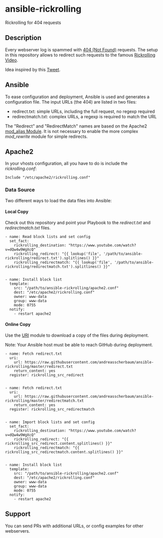 # ansible-rickrolling

Rickrolling for 404 requests


## Description

Every webserver log is spammed with [404 (Not Found)](https://en.wikipedia.org/wiki/HTTP_404) requests. The setup in this repository allows to redirect such requests to the famous [Rickrolling](https://en.wikipedia.org/wiki/Rickrolling) [Video](https://www.youtube.com/watch?v=dQw4w9WgXcQ).


Idea inspired by this [Tweet](https://twitter.com/LiamHammett/status/1260984553570570240).


## Ansible

To ease configuration and deployment, Ansible is used and generates a configuration file. The input URLs (the 404) are listed in two files:

* redirect.txt: simple URLs, including the full request, no regexp required
* redirectmatch.txt: complex URLs, a regexp is required to match the URL

The "Redirect" and "RedirectMatch" names are based on the Apache2 [mod_alias Module](https://httpd.apache.org/docs/current/mod/mod_alias.html). It is not necessary to enable the more complex _mod_rewrite_ module for simple redirects.


## Apache2

In your vhosts configuration, all you have to do is include the _rickrolling.conf_:

```
Include "/etc/apache2/rickrolling.conf"
```


### Data Source

Two different ways to load the data files into Ansible:


#### Local Copy

Check out this repository and point your Playbook to the _redirect.txt_ and _redirectmatch.txt_ files.

```
- name: Read block lists and set config
  set_fact:
    rickrolling_destination: "https://www.youtube.com/watch?v=dQw4w9WgXcQ"
    rickrolling_redirect: "{{ lookup('file', '/path/to/ansible-rickrolling/redirect.txt').splitlines() }}"
    rickrolling_redirectmatch: "{{ lookup('file', '/path/to/ansible-rickrolling/redirectmatch.txt').splitlines() }}"


- name: Install block list
  template:
    src: "/path/to/ansible-rickrolling/apache2.conf"
    dest: "/etc/apache2/rickrolling.conf"
    owner: www-data
    group: www-data
    mode: 0755
  notify:
    - restart apache2
```


#### Online Copy

Use the [URI](https://docs.ansible.com/ansible/latest/modules/uri_module.html) module to download a copy of the files during deployment.

Note: Your Ansible host must be able to reach GitHub during deployment.

```
- name: Fetch redirect.txt
  uri:
    url: https://raw.githubusercontent.com/andreasscherbaum/ansible-rickrolling/master/redirect.txt
    return_content: yes
  register: rickrolling_src_redirect


- name: Fetch redirect.txt
  uri:
    url: https://raw.githubusercontent.com/andreasscherbaum/ansible-rickrolling/master/redirectmatch.txt
    return_content: yes
  register: rickrolling_src_redirectmatch


- name: Import block lists and set config
  set_fact:
    rickrolling_destination: "https://www.youtube.com/watch?v=dQw4w9WgXcQ"
    rickrolling_redirect: "{{ rickrolling_src_redirect.content.splitlines() }}"
    rickrolling_redirectmatch: "{{ rickrolling_src_redirectmatch.content.splitlines() }}"


- name: Install block list
  template:
    src: "/path/to/ansible-rickrolling/apache2.conf"
    dest: "/etc/apache2/rickrolling.conf"
    owner: www-data
    group: www-data
    mode: 0755
  notify:
    - restart apache2
```


## Support

You can send PRs with additional URLs, or config examples for other webservers.
